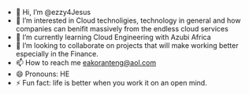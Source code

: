 - 👋 Hi, I’m @ezzy4Jesus
- 👀 I’m interested in Cloud technoligies, technology in general and how companies can benifit massively from the endless cloud services
- 🌱 I’m currently learning Cloud Engineering with Azubi Africa
- 💞️ I’m looking to collaborate on projects that will make working better especially in the Finance.
- 📫 How to reach me eakoranteng@aol.com
- 😄 Pronouns: HE
- ⚡ Fun fact: life is better when you work it on an open mind.

<!---
ezzy4Jesus/ezzy4Jesus is a ✨ special ✨ repository because its `README.md` (this file) appears on your GitHub profile.
You can click the Preview link to take a look at your changes.
--->
